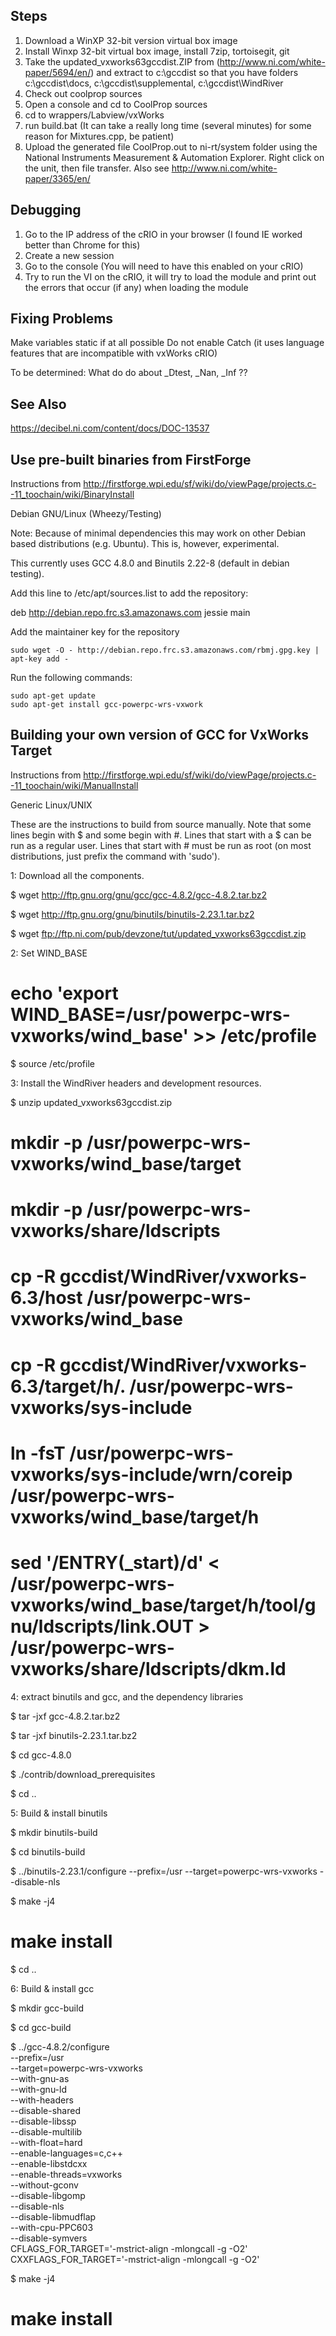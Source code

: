 Steps
-----

1. Download a WinXP 32-bit version virtual box image
2. Install Winxp 32-bit virtual box image, install 7zip, tortoisegit, git
3. Take the updated_vxworks63gccdist.ZIP from (http://www.ni.com/white-paper/5694/en/) and extract to c:\\gccdist so that you have folders c:\\gccdist\\docs, c:\\gccdist\\supplemental, c:\\gccdist\\WindRiver
4. Check out coolprop sources
5. Open a console and cd to CoolProp sources
6. cd to wrappers/Labview/vxWorks
7. run build.bat (It can take a really long time (several minutes) for some reason for Mixtures.cpp, be patient)
8. Upload the generated file CoolProp.out to ni-rt/system folder using the National Instruments Measurement & Automation Explorer.  Right click on the unit, then file transfer. Also see http://www.ni.com/white-paper/3365/en/

Debugging
---------
1. Go to the IP address of the cRIO in your browser (I found IE worked better than Chrome for this)
2. Create a new session
3. Go to the console (You will need to have this enabled on your cRIO)
4. Try to run the VI on the cRIO, it will try to load the module and print out the errors that occur (if any) when loading the module

Fixing Problems
---------------
Make variables static if at all possible
Do not enable Catch (it uses language features that are incompatible with vxWorks cRIO)

To be determined: What do do about _Dtest, _Nan, _Inf ??

See Also
--------
https://decibel.ni.com/content/docs/DOC-13537

Use pre-built binaries from FirstForge
--------------------------------------

Instructions from http://firstforge.wpi.edu/sf/wiki/do/viewPage/projects.c--11_toochain/wiki/BinaryInstall

Debian GNU/Linux (Wheezy/Testing)

Note: Because of minimal dependencies this may work on other Debian based distributions (e.g. Ubuntu). This is, however, experimental.

This currently uses GCC 4.8.0 and Binutils 2.22-8 (default in debian testing).

Add this line to /etc/apt/sources.list to add the repository:

deb http://debian.repo.frc.s3.amazonaws.com jessie main

Add the maintainer key for the repository

    sudo wget -O - http://debian.repo.frc.s3.amazonaws.com/rbmj.gpg.key | apt-key add -

Run the following commands:

    sudo apt-get update
    sudo apt-get install gcc-powerpc-wrs-vxwork


Building your own version of GCC for VxWorks Target
---------------------------------------------------

Instructions from http://firstforge.wpi.edu/sf/wiki/do/viewPage/projects.c--11_toochain/wiki/ManualInstall

Generic Linux/UNIX

These are the instructions to build from source manually. Note that some lines begin with $ and some begin with #. Lines that start with a $ can be run as a regular user. Lines that start with # must be run as root (on most distributions, just prefix the command with 'sudo').

1: Download all the components.

  $ wget http://ftp.gnu.org/gnu/gcc/gcc-4.8.2/gcc-4.8.2.tar.bz2
  
  $ wget http://ftp.gnu.org/gnu/binutils/binutils-2.23.1.tar.bz2
  
  $ wget ftp://ftp.ni.com/pub/devzone/tut/updated_vxworks63gccdist.zip

2: Set WIND_BASE

  # echo 'export WIND_BASE=/usr/powerpc-wrs-vxworks/wind_base' >> /etc/profile
  
  $ source /etc/profile

3: Install the WindRiver headers and development resources.

$ unzip updated_vxworks63gccdist.zip
  # mkdir -p /usr/powerpc-wrs-vxworks/wind_base/target
  
  # mkdir -p /usr/powerpc-wrs-vxworks/share/ldscripts
  
  # cp -R gccdist/WindRiver/vxworks-6.3/host /usr/powerpc-wrs-vxworks/wind_base
  
  # cp -R gccdist/WindRiver/vxworks-6.3/target/h/. /usr/powerpc-wrs-vxworks/sys-include
  
  # ln -fsT /usr/powerpc-wrs-vxworks/sys-include/wrn/coreip /usr/powerpc-wrs-vxworks/wind_base/target/h
  
  # sed '/ENTRY(_start)/d' < /usr/powerpc-wrs-vxworks/wind_base/target/h/tool/gnu/ldscripts/link.OUT > /usr/powerpc-wrs-vxworks/share/ldscripts/dkm.ld

4: extract binutils and gcc, and the dependency libraries

  $ tar -jxf gcc-4.8.2.tar.bz2
  
  $ tar -jxf binutils-2.23.1.tar.bz2
  
  $ cd gcc-4.8.0
  
  $ ./contrib/download_prerequisites
  
  $ cd ..

5: Build & install binutils

  $ mkdir binutils-build
  
  $ cd binutils-build
  
  $ ../binutils-2.23.1/configure --prefix=/usr --target=powerpc-wrs-vxworks --disable-nls
  
  $ make -j4
  
  # make install
  
  $ cd ..

6: Build & install gcc

  $ mkdir gcc-build
  
  $ cd gcc-build
  
  $ ../gcc-4.8.2/configure \
      --prefix=/usr \
      --target=powerpc-wrs-vxworks \
      --with-gnu-as \
      --with-gnu-ld \
      --with-headers \
      --disable-shared \
      --disable-libssp \
      --disable-multilib \
      --with-float=hard \
      --enable-languages=c,c++ \
      --enable-libstdcxx \
      --enable-threads=vxworks \
      --without-gconv \
      --disable-libgomp \
      --disable-nls \
      --disable-libmudflap \
      --with-cpu-PPC603 \
      --disable-symvers \
      CFLAGS_FOR_TARGET='-mstrict-align -mlongcall -g -O2' \
      CXXFLAGS_FOR_TARGET='-mstrict-align -mlongcall -g -O2'
  
  $ make -j4
  
  # make install
